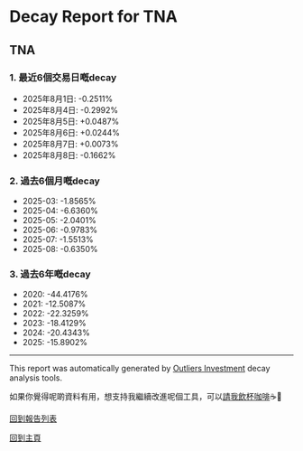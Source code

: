# Decay Report for TNA

## TNA

### 1. 最近6個交易日嘅decay

- 2025年8月1日: -0.2511%
- 2025年8月4日: -0.2992%
- 2025年8月5日: +0.0487%
- 2025年8月6日: +0.0244%
- 2025年8月7日: +0.0073%
- 2025年8月8日: -0.1662%

### 2. 過去6個月嘅decay

- 2025-03: -1.8565%
- 2025-04: -6.6360%
- 2025-05: -2.0401%
- 2025-06: -0.9783%
- 2025-07: -1.5513%
- 2025-08: -0.6350%

### 3. 過去6年嘅decay

- 2020: -44.4176%
- 2021: -12.5087%
- 2022: -22.3259%
- 2023: -18.4129%
- 2024: -20.4343%
- 2025: -15.8902%

------------------------------
This report was automatically generated by [Outliers Investment](https://outliersecon.github.io/Outliers-Investment/) decay analysis tools.

如果你覺得呢啲資料有用，想支持我繼續改進呢個工具，可以[請我飲杯咖啡](https://buymeacoffee.com/outliersecon)☕🙏

[回到報告列表](https://outliersecon.github.io/Outliers-Investment/reports/reports_public)

[回到主頁](https://outliersecon.github.io/Outliers-Investment/)